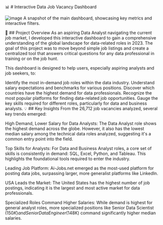 📊 # Interactive Data Job Vacancy Dashboard

![image](https://github.com/user-attachments/assets/b75ce3d1-684e-422c-9cb5-aa3be3d211e7)
A snapshot of the main dashboard, showcasing key metrics and interactive filters.

📌 ## Project Overview
As an aspiring Data Analyst navigating the current job market, I developed this interactive dashboard to gain a comprehensive understanding of the global landscape for data-related roles in 2023. The goal of this project was to move beyond simple job listings and create a centralized tool that answers critical questions for any data professional in training or on the job hunt.

This dashboard is designed to help users, especially aspiring analysts and job seekers, to:

Identify the most in-demand job roles within the data industry.
Understand salary expectations and benchmarks for various positions.
Discover which countries have the highest demand for data professionals.
Recognize the most popular platforms for finding data-related job opportunities.
Gauge the key skills required for different roles, particularly for data and business analysts.
💡 ## Key Insights
From the 26,712 job vacancies analyzed, several key trends emerged:

High Demand, Lower Salary for Data Analysts: The Data Analyst role shows the highest demand across the globe. However, it also has the lowest median salary among the technical data roles analyzed, suggesting it's a common entry point into the field.

Top Skills for Analysts: For Data and Business Analyst roles, a core set of skills is consistently in demand: SQL, Excel, Python, and Tableau. This highlights the foundational tools required to enter the industry.

Leading Job Platform: Ai-Jobs.net emerged as the most-used platform for posting data jobs, surpassing larger, more generalist platforms like LinkedIn.

USA Leads the Market: The United States has the highest number of job postings, indicating it is the largest and most active market for data professionals.

Specialized Roles Command Higher Salaries: While demand is highest for general analyst roles, more specialized positions like Senior Data Scientist ($150K) and Senior Data Engineer ($148K) command significantly higher median salaries.

